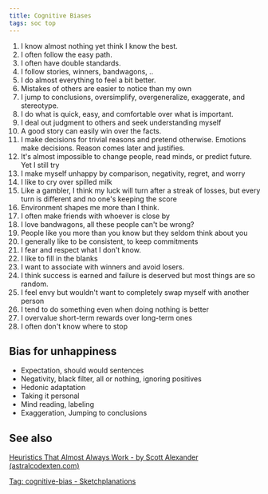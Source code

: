```yaml
---
title: Cognitive Biases
tags: soc top
---
```


1. I know almost nothing yet think I know the best.
2. I often follow the easy path.
3. I often have double standards.
4. I follow stories, winners, bandwagons, ..
5. I do almost everything to feel a bit better.
6. Mistakes of others are easier to notice than my own
7. I jump to conclusions, oversimplify, overgeneralize, exaggerate, and stereotype.
8. I do what is quick, easy, and comfortable over what is important.
9. I deal out judgment to others and seek understanding myself
10. A good story can easily win over the facts.
11. I make decisions for trivial reasons and pretend otherwise. Emotions make decisions. Reason comes later and justifies.
12. It's almost impossible to change people, read minds, or predict future. Yet I still try
13. I make myself unhappy by comparison, negativity, regret, and worry
14. I like to cry over spilled milk
15. Like a gambler, I think my luck will turn after a streak of losses, but every turn is different and no one's keeping the score
16. Environment shapes me more than I think.
17. I often make friends with whoever is close by
18. I love bandwagons, all these people can't be wrong?
19. People like you more than you know but they seldom think about you
20. I generally like to be consistent, to keep commitments
21. I fear and respect what I don't know.
22. I like to fill in the blanks
23. I want to associate with winners and avoid losers.
24. I think success is earned and failure is deserved but most things are so random.
25. I feel envy but wouldn't want to completely swap myself with another person
26. I tend to do something even when doing nothing is better
27. I overvalue short-term rewards over long-term ones
28. I often don't know where to stop


## Bias for unhappiness

- Expectation, should would sentences
- Negativity, black filter, all or nothing, ignoring positives
- Hedonic adaptation
- Taking it personal
- Mind reading, labeling
- Exaggeration, Jumping to conclusions

## See also

[Heuristics That Almost Always Work - by Scott Alexander (astralcodexten.com)](https://www.astralcodexten.com/p/heuristics-that-almost-always-work)

[Tag: cognitive-bias - Sketchplanations](https://sketchplanations.com/tags/cognitive-bias)
